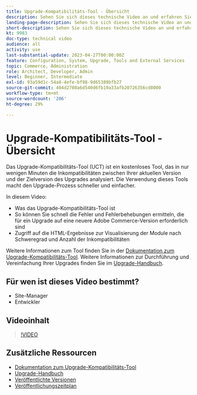 ```yaml
---
title: Upgrade-Kompatibilitäts-Tool - Übersicht
description: Sehen Sie sich dieses technische Video an und erfahren Sie, wie das Upgrade-Kompatibilitäts-Tool Ihr nächstes Upgrade einfacher, billiger und schneller macht.
landing-page-description: Sehen Sie sich dieses technische Video an und erfahren Sie, wie das Upgrade-Kompatibilitäts-Tool Ihr nächstes Upgrade einfacher, billiger und schneller macht.
short-description: Sehen Sie sich dieses technische Video an und erfahren Sie, wie das Upgrade-Kompatibilitäts-Tool Ihr nächstes Upgrade einfacher, billiger und schneller macht.
kt: 9983
doc-type: technical video
audience: all
activity: use
last-substantial-update: 2023-04-27T00:00:00Z
feature: Configuration, System, Upgrade, Tools and External Services
topic: Commerce, Administration
role: Architect, Developer, Admin
level: Beginner, Intermediate
exl-id: 93a59d1c-54a8-4efe-bf98-9d65389bfb27
source-git-commit: 404d2708a6d540d6fb19a33afb20726356cd8000
workflow-type: tm+mt
source-wordcount: '206'
ht-degree: 29%

---
```


# Upgrade-Kompatibilitäts-Tool - Übersicht

Das Upgrade-Kompatibilitäts-Tool (UCT) ist ein kostenloses Tool, das in nur wenigen Minuten die Inkompatibilitäten zwischen Ihrer aktuellen Version und der Zielversion des Upgrades analysiert. Die Verwendung dieses Tools macht den Upgrade-Prozess schneller und einfacher.

In diesem Video:

- Was das Upgrade-Kompatibilitäts-Tool ist
- So können Sie schnell die Fehler und Fehlerbehebungen ermitteln, die für ein Upgrade auf eine neuere Adobe Commerce-Version erforderlich sind
- Zugriff auf die HTML-Ergebnisse zur Visualisierung der Module nach Schweregrad und Anzahl der Inkompatibilitäten

Weitere Informationen zum Tool finden Sie in der [Dokumentation zum Upgrade-Kompatibilitäts-Tool](https://experienceleague.adobe.com/docs/commerce-operations/upgrade-guide/upgrade-compatibility-tool/overview.html?lang=en). Weitere Informationen zur Durchführung und Vereinfachung Ihrer Upgrades finden Sie im [Upgrade-Handbuch](https://experienceleague.adobe.com/docs/commerce-operations/upgrade-guide/overview.html).

## Für wen ist dieses Video bestimmt?

- Site-Manager
- Entwickler

## Videoinhalt

>[!VIDEO](https://video.tv.adobe.com/v/341245?quality=12&learn=on)

## Zusätzliche Ressourcen

- [Dokumentation zum Upgrade-Kompatibilitäts-Tool](https://experienceleague.adobe.com/docs/commerce-operations/upgrade-guide/upgrade-compatibility-tool/overview.html?lang=en)
- [Upgrade-Handbuch](https://experienceleague.adobe.com/docs/commerce-operations/upgrade-guide/overview.html)
- [Veröffentlichte Versionen](https://experienceleague.adobe.com/docs/commerce-operations/release/versions.html)
- [Veröffentlichungszeitplan](https://experienceleague.adobe.com/docs/commerce-operations/release/planning/schedule.html)
